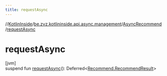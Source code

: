 ```yaml
---
title: requestAsync
---
```

//[KotlinInside](../../../index.html)/[be.zvz.kotlininside.api.async.management](../index.html)/[AsyncRecommend](index.html)/[requestAsync](request-async.html)



# requestAsync



[jvm]\
suspend fun [requestAsync](request-async.html)(): Deferred&lt;[Recommend.RecommendResult](../../be.zvz.kotlininside.api.management/-recommend/-recommend-result/index.html)&gt;




